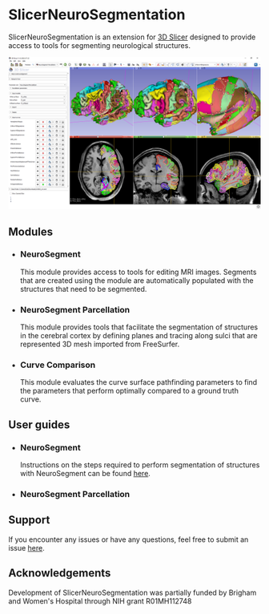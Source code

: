 # SlicerNeuroSegmentation

SlicerNeuroSegmentation is an extension for [3D Slicer](http://slicer.org) designed to provide access to tools for segmenting neurological structures.

![Screenshot of SlicerNeuroSegmentation extension](Images/Screenshots/NeuroSegmentParcellation_1.png)

## Modules

- ### NeuroSegment
  This module provides access to tools for editing MRI images. Segments that are created using the module are automatically populated with the structures that need to be segmented.

- ### NeuroSegment Parcellation
  This module provides tools that facilitate the segmentation of structures in the cerebral cortex by defining planes and tracing along sulci that are represented 3D mesh imported from FreeSurfer.

- ### Curve Comparison
  This module evaluates the curve surface pathfinding parameters to find the parameters that perform optimally compared to a ground truth curve.

## User guides

- ### NeuroSegment
  Instructions on the steps required to perform segmentation of structures with NeuroSegment can be found [here](docs/General%20Segmentation.md).

- ### NeuroSegment Parcellation

## Support

If you encounter any issues or have any questions, feel free to submit an issue [here](https://github.com/PerkLab/SlicerNeuroSegmentation/issues/new).

## Acknowledgements

Development of SlicerNeuroSegmentation was partially funded by Brigham and Women's Hospital through NIH grant R01MH112748
